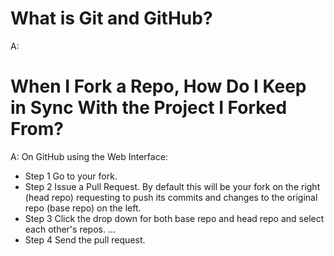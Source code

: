 # What is Git and GitHub?

A: 

# When I Fork a Repo, How Do I Keep in Sync With the Project I Forked From?

A: On GitHub using the Web Interface:

* Step 1 Go to your fork.
* Step 2 Issue a Pull Request. By default this will be your fork on the right (head repo) requesting to push its commits and changes to the original repo (base repo) on the left.
* Step 3 Click the drop down for both base repo and head repo and select each other's repos. ...
* Step 4 Send the pull request.
